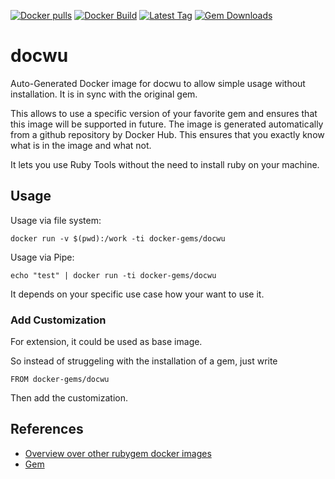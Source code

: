 [![Docker pulls](https://img.shields.io/docker/pulls/rubygem/docwu.svg)](https://hub.docker.com/r/rubygem/docwu/)
[![Docker Build](https://img.shields.io/docker/automated/rubygem/docwu.svg)](https://hub.docker.com/r/rubygem/docwu/)
[![Latest Tag](https://img.shields.io/github/tag/docker-rubygem/docwu.svg)](https://hub.docker.com/r/rubygem/docwu/)
[![Gem Downloads](https://img.shields.io/gem/dt/docwu.svg)](https://rubygems.org/gems/docwu/)
# docwu

Auto-Generated Docker image for docwu to allow simple usage without installation.
It is in sync with the original gem.

This allows to use a specific version of your favorite gem and ensures that this image will be supported in future.
The image is generated automatically from a github repository by Docker Hub.
This ensures that you exactly know what is in the image and what not.

It lets you use Ruby Tools without the need to install ruby on your machine.

## Usage

Usage via file system:

`docker run -v $(pwd):/work -ti docker-gems/docwu`

Usage via Pipe:

`echo "test" | docker run -ti docker-gems/docwu`

It depends on your specific use case how your want to use it.

### Add Customization

For extension, it could be used as base image.

So instead of struggeling with the installation of a gem, just write

`FROM docker-gems/docwu`

Then add the customization.

## References

 - [Overview over other rubygem docker images](https://github.com/thinkbot/docker-rubygem)
 - [Gem](https://rubygems.org/gems/docwu/)
